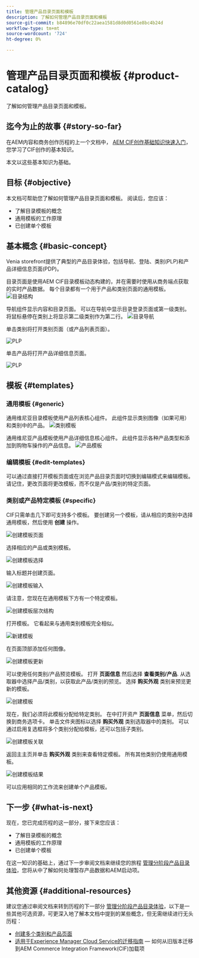 ```yaml
---
title: 管理产品目录页面和模板
description: 了解如何管理产品目录页面和模板
source-git-commit: b84896e70df0c22aea1581d8d0d0561e8bc4b24d
workflow-type: tm+mt
source-wordcount: '724'
ht-degree: 0%

---
```


# 管理产品目录页面和模板 {#product-catalog}

了解如何管理产品目录页面和模板。

## 迄今为止的故事 {#story-so-far}

在AEM内容和商务创作历程的上一个文档中， [AEM CIF创作基础知识快速入门](getting-started.md)，您学习了CIF创作的基本知识。

本文以这些基本知识为基础。

## 目标 {#objective}

本文档可帮助您了解如何管理产品目录页面和模板。 阅读后，您应该：

* 了解目录模板的概念
* 通用模板的工作原理
* 已创建单个模板

## 基本概念 {#basic-concept}

Venia storefront提供了典型的产品目录体验，包括导航、登陆、类别(PLP)和产品详细信息页面(PDP)。

目录页面是使用AEM CIF目录模板动态构建的，并在需要时使用从商务端点获取的实时产品数据。 每个目录都有一个用于产品和类别页面的通用模板。
![目录结构](assets/catalog-structure.png)

导航组件显示内容和目录页面。 可以在导航中显示目录登录页面或第一级类别。 将鼠标悬停在类别上将显示第二级类别作为第二行。
![目录导航](assets/catalog-navigation.png)

单击类别将打开类别页面（或产品列表页面）。

![PLP](assets/catalog-plp.png)

单击产品将打开产品详细信息页面。

![PLP](assets/catalog-pdp.png)

## 模板 {#templates}

### 通用模板 {#generic}

通用维尼亚目录模板使用产品列表核心组件。 此组件显示类别图像（如果可用）和类别中的产品。
![类别模板](assets/category-template.png)

通用维尼亚产品模板使用产品详细信息核心组件。 此组件显示各种产品类型和添加到购物车操作的产品信息。
![产品模板](assets/product-template.png)

### 编辑模板 {#edit-templates}

可以通过直接打开模板页面或在浏览产品目录页面时切换到编辑模式来编辑模板。 请记住，更改页面将更改模板，而不仅是产品/类别的特定页面。

### 类别或产品特定模板 {#specific}

CIF只需单击几下即可支持多个模板。 要创建另一个模板，请从相应的类别中选择通用模板，然后使用 **创建** 操作。

![创建模板页面](assets/create-template-page.png)

选择相应的产品或类别模板。

![创建模板选择](assets/create-template-select.png)

输入标题并创建页面。

![创建模板输入](assets/create-template-enter.png)

请注意，您现在在通用模板下方有一个特定模板。

![创建模板层次结构](assets/create-template-hierachry.png)

打开模板。 它看起来与通用类别模板完全相似。

![新建模板](assets/create-template-new.png)

在页面顶部添加任何图像。

![创建模板更新](assets/create-template-update.png)

可以使用任何类别/产品预览模板。 打开 **页面信息** 然后选择 **查看类别/产品**. 从选取器中选择产品/类别，以获取此产品/类别的预览。 选择 **购买外观** 类别来预览更新的模板。

![创建模板 ](assets/create-template-picker.png)

现在，我们必须将此模板分配给特定类别。 在中打开资产 **页面信息** 菜单，然后切换到商务选项卡。 单击文件夹图标以选择 **购买外观** 类别选取器中的类别。 可以通过启用复选框将多个类别分配给模板，还可以包括子类别。

![创建模板关联](assets/create-template-associate.png)

返回主主页并单击 **购买外观** 类别来查看特定模板。 所有其他类别仍使用通用模板。

![创建模板结果](assets/create-template-result.png)

可以应用相同的工作流来创建单个产品模板。

## 下一步 {#what-is-next}

现在，您已完成历程的这一部分，接下来您应该：

* 了解目录模板的概念
* 通用模板的工作原理
* 已创建单个模板

在这一知识的基础上，通过下一步审阅文档来继续您的旅程 [管理分阶段产品目录体验](staged-catalog.md)，您将从中了解如何处理暂存产品数据和AEM启动项。

## 其他资源 {#additional-resources}

建议您通过审阅文档来转到历程的下一部分 [管理分阶段产品目录体验](staged-catalog.md)，以下是一些其他可选资源，可更深入地了解本文档中提到的某些概念，但无需继续进行无头历程：

* [创建多个类别和产品页面](/help/commerce-cloud/authoring/multi-template-usage.md)
* [适用于Experience Manager Cloud Service的迁移指南](/help/commerce-cloud/migration.md)  — 如何从旧版本迁移到AEM Commerce Integration Framework(CIF)加载项
